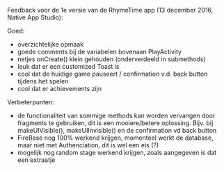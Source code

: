 Feedback voor de 1e versie van de RhymeTime app (13 december 2016, Native App Studio):

Goed:
- overzichtelijke opmaak
- goede comments bij de variabelen bovenaan PlayActivity
- netjes onCreate() klein gehouden (onderverdeeld in submethods)
- leuk dat er een customized Toast is
- cool dat de huidige game pauseert / confirmation v.d. back button tijdens het spelen
- cool dat er achievements zijn

 Verbeterpunten:
 - de functionaliteit van sommige methods kan worden vervangen door fragments te gebruiken,
 dit is een mooiere/betere oplossing. Bijv. bij makeUIVisible(), makeUIInvisible() en de confirmation vd back button
 - FireBase nog 100% werkend krijgen, momenteel werkt de database, maar niet met Authenciation, dit is wel een eis (?)
 - mogelijk nog random stage werkend krijgen, zoals aangegeven is dat een extraatje
